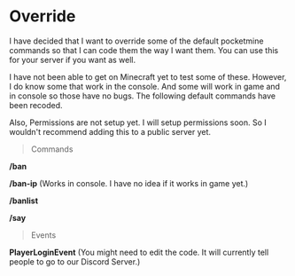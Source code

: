 # Override
I have decided that I want to override some of the default pocketmine commands so that I can code them the way I want them. You can use this for your server if you want as well.

I have not been able to get on Minecraft yet to test some of these. However, I do know some that work in the console. And some will work in game and in console so those have no bugs. The following default commands have been recoded.

Also, Permissions are not setup yet. I will setup permissions soon. So I wouldn't recommend adding this to a public server yet.

>Commands

**/ban**

**/ban-ip** (Works in console. I have no idea if it works in game yet.)

**/banlist**

**/say**

>Events

**PlayerLoginEvent** (You might need to edit the code. It will currently tell people to go to our Discord Server.)
